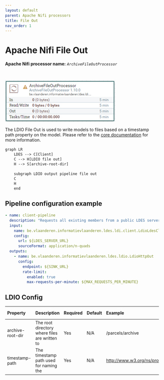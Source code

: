 ```yaml
---
layout: default
parent: Apache Nifi processors
title: File Out
nav_order: 1
---
```


# Apache Nifi File Out

<b>Apache Nifi processor name:</b> <i>```ArchiveFileOutProcessor```</i>

<br>

![Alt text](image-2.png)

The LDIO File Out is used to write models to files based on a timestamp path property on the model.
Please refer to the [core documentation](../../core/ldi-outputs/file-archiving) for more information.

```mermaid
graph LR
    LDES --> C[Client]
    C --> H[LDIO file out]
    H --> S[archive-root-dir]

    subgraph LDIO output pipeline file out
    C
    H
    end
```

## Pipeline configuration example

```yml
- name: client-pipeline
  description: "Requests all existing members from a public LDES server and keeps following it for changes, sending each member as-is to a webhook"
  input:
    name: be.vlaanderen.informatievlaanderen.ldes.ldi.client.LdioLdesClient
    config:
      url: ${LDES_SERVER_URL}
      sourceFormat: application/n-quads
  outputs:
    - name: be.vlaanderen.informatievlaanderen.ldes.ldio.LdioHttpOut
      config:
        endpoint: ${SINK_URL}
        rate-limit:
          enabled: true
          max-requests-per-minute: ${MAX_REQUESTS_PER_MINUTE}
```

## LDIO Config

| Property         | Description                                   | Required | Default | Example                                   | Supported values                |
| :--------------- | :-------------------------------------------- | :------- | :------ | :---------------------------------------- | :------------------------------ |
| archive-root-dir | The root directory where files are written to | Yes      | N/A     | /parcels/archive                          | Linux (+ Mac) and Windows paths |
| timestamp-path   | The timestamp path used for naming the        | Yes      | N/A     | http://www.w3.org/ns/prov#generatedAtTime | Any valid LD predicate          |
